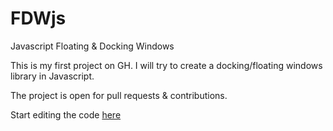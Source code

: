 FDWjs
=====

Javascript Floating &amp; Docking Windows

This is my first project on GH. I will try to create a docking/floating windows library in Javascript.

The project is open for pull requests &amp; contributions.

Start editing the code <a target="_top" href="http://jsbin.com/azOBEhU/4/edit">here</s>
